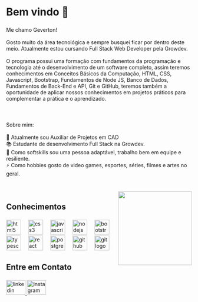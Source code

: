 <h1 align="left">Bem vindo 🎊</h1>

###

<p align="left">Me chamo Geverton!<br><br>Gosto muito da área tecnológica e sempre busquei ficar por dentro deste meio. Atualmente estou cursando Full Stack Web Developer pela Growdev.<br><br>O programa possui uma formação com fundamentos da programação e tecnologia até o desenvolvimento de um software completo, assim teremos conhecimentos em Conceitos Básicos da Computação, HTML, CSS, Javascript, Bootstrap, Fundamentos de Node JS, Banco de Dados, Fundamentos de Back-End e API, Git e GitHub, teremos também a oportunidade de aplicar nossos conhecimentos em projetos práticos para complementar a prática e o aprendizado.</p>

###

<br clear="both">

<p align="left">Sobre mim:<br><br>💼 Atualmente sou Auxiliar de Projetos em CAD<br>📚 Estudante de desenvolvimento Full Stack na Growdev.<br>🍃 Como softskills sou uma pessoa adaptável, trabalho bem em equipe e resiliente.<br>⚡ Como hobbies gosto de video games, esportes, séries, filmes e artes no geral.</p>

###

<br clear="both">

<img align="right" height="200" src="https://user-images.githubusercontent.com/74038190/212749447-bfb7e725-6987-49d9-ae85-2015e3e7cc41.gif"  />

###

<h2 align="left">Conhecimentos</h2>

###

<div align="left">
  <img src="https://cdn.jsdelivr.net/gh/devicons/devicon/icons/html5/html5-original.svg" height="40" alt="html5 logo"  />
  <img width="12" />
  <img src="https://cdn.jsdelivr.net/gh/devicons/devicon/icons/css3/css3-original.svg" height="40" alt="css3 logo"  />
  <img width="12" />
  <img src="https://cdn.jsdelivr.net/gh/devicons/devicon/icons/javascript/javascript-original.svg" height="40" alt="javascript logo"  />
  <img width="12" />
  <img src="https://cdn.jsdelivr.net/gh/devicons/devicon/icons/nodejs/nodejs-original.svg" height="40" alt="nodejs logo"  />
  <img width="12" />
  <img src="https://cdn.jsdelivr.net/gh/devicons/devicon/icons/bootstrap/bootstrap-original.svg" height="40" alt="bootstrap logo"  />
  <img width="12" />
  <img src="https://cdn.jsdelivr.net/gh/devicons/devicon/icons/typescript/typescript-original.svg" height="40" alt="typescript logo"  />
  <img width="12" />
  <img src="https://cdn.jsdelivr.net/gh/devicons/devicon/icons/react/react-original.svg" height="40" alt="react logo"  />
  <img width="12" />
  <img src="https://cdn.jsdelivr.net/gh/devicons/devicon/icons/postgresql/postgresql-original.svg" height="40" alt="postgresql logo"  />
  <img width="12" />
  <img src="https://cdn.jsdelivr.net/gh/devicons/devicon/icons/github/github-original.svg" height="40" alt="github logo"  />
  <img width="12" />
  <img src="https://cdn.jsdelivr.net/gh/devicons/devicon/icons/git/git-original.svg" height="40" alt="git logo"  />
</div>

###

<h2 align="left">Entre em Contato</h2>

###

<div align="left">
  <a href="https://www.linkedin.com/in/gevertonsoares/" target="_blank">
    <img src="https://raw.githubusercontent.com/maurodesouza/profile-readme-generator/master/src/assets/icons/social/linkedin/default.svg" width="52" height="40" alt="linkedin logo"  />
  </a>
  <a href="https://www.instagram.com/gevertonms/" target="_blank">
    <img src="https://raw.githubusercontent.com/maurodesouza/profile-readme-generator/master/src/assets/icons/social/instagram/default.svg" width="52" height="40" alt="instagram logo"  />
  </a>
</div>

###
